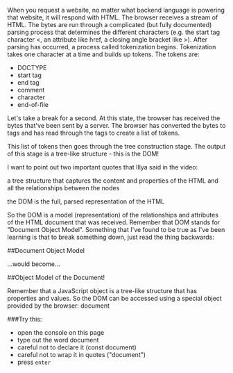 When you request a website, no matter what backend language is powering that website, it will respond with HTML. The browser receives a stream of HTML. The bytes are run through a complicated (but fully documented) parsing process that determines the different characters (e.g. the start tag character <, an attribute like href, a closing angle bracket like >). After parsing has occurred, a process called tokenization begins. Tokenization takes one character at a time and builds up tokens. The tokens are:

- DOCTYPE
- start tag
- end tag
- comment
- character
- end-of-file

Let's take a break for a second. At this state, the browser has received the bytes that've been sent by a server. The browser has converted the bytes to tags and has read through the tags to create a list of tokens.

This list of tokens then goes through the tree construction stage. The output of this stage is a tree-like structure - this is the DOM!

I want to point out two important quotes that Illya said in the video:

a tree structure that captures the content and properties of the HTML and all the relationships between the nodes

the DOM is the full, parsed representation of the HTML

So the DOM is a model (representation) of the relationships and attributes of the HTML document that was received. Remember that DOM stands for "Document Object Model". Something that I've found to be true as I've been learning is that to break something down, just read the thing backwards:

##Document Object Model

...would become…

##Object Model of the Document!

Remember that a JavaScript object is a tree-like structure that has properties and values. So the DOM can be accessed using a special object provided by the browser: document

###Try this:

- open the console on this page
- type out the word document
- careful not to declare it (const document)
- careful not to wrap it in quotes ("document")
- press `enter`